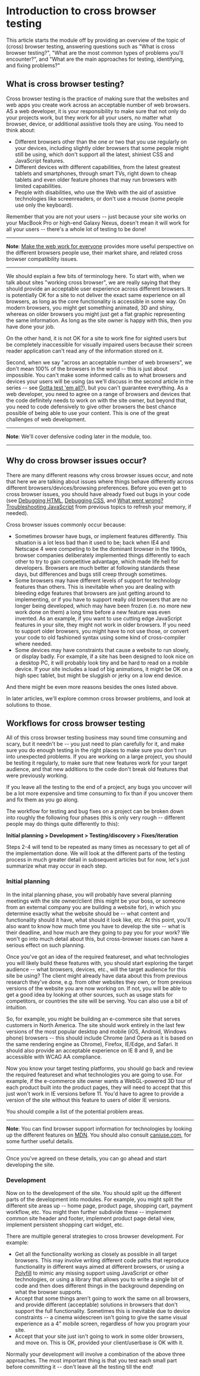 # Introduction to cross browser testing

This article starts the module off by providing an overview of the topic of (cross) browser testing, answering questions such as "What is cross browser testing?", "What are the most common types of problems you'll encounter?", and "What are the main approaches for testing, identifying, and fixing problems?"

## What is cross browser testing?

Cross browser testing is the practice of making sure that the websites and web apps you create work across an acceptable number of web browsers. AS a web developer, it is your responsibility to make sure that not only do your projects work, but they work for all your users, no matter what browser, device, or additional assistive tools they are using. You need to think about:

* Different browsers other than the one or two that you use regularly on your devices, including slightly older browsers that some people might still be using, which don't support all the latest, shiniest CSS and JavaScript features.
* Different devices with different capabilities, from the latest greatest tablets and smartphones, through smart TVs, right down to cheap tablets and even older feature phones that may run browsers with limited capabilities.
* People with disabilities, who use the Web with the aid of assistive technologies like screenreaders, or don't use a mouse (some people use only the keyboard).

Remember that you are not your users -- just because your site works on your MacBook Pro or high-end Galaxy Nexus, doesn't mean it will work for all your users -- there's a whole lot of testing to be done!

<hr>

**Note**: [Make the web work for everyone](https://hacks.mozilla.org/2016/07/make-the-web-work-for-everyone/) provides more useful perspective on the different browsers people use, their market share, and related cross browser compatibility issues.

<hr>

We should explain a few bits of terminology here. To start with, when we talk about sites "working cross browser", we are really saying that they should provide an acceptable user experience across different browsers. It is potentially OK for a site to not deliver the exact same experience on all browsers, as long as the core functionality is accessible in some way. On modern browsers, you might get something animated, 3D and shiny, whereas on older browsers you might just get a flat graphic representing the same information. As long as the site owner is happy with this, then you have done your job.

On the other hand, it is not OK for a site to work fine for sighted users but be completely inaccessible for visually impaired users because their screen reader application can't read any of the information stored on it.

Second, when we say "across an acceptable number of web browsers", we don't mean 100% of the browsers in the world -- this is just about impossible. You can't make some informed calls as to what browsers and devices your users will be using (as we'll discuss in the second article in the series -- see [Gotta test 'em all?](https://github.com/AndrewSRea/My_Learning_Port/tree/main/JavaScript/Tools_and_Testing/Cross_Browser_Testing/Strategies_for_Testing#gotta-test-em-all)), but you can't guarantee everything. As a web developer, you need to agree on a range of browsers and devices that the code definitely needs to work on with the site owner, but beyond that, you need to code defensively to give other browsers the best chance possible of being able to use your content. This is one of the great challenges of web development.

<hr>

**Note**: We'll cover defensive coding later in the module, too.

<hr>

## Why do cross browser issues occur?

There are many different reasons why cross browser issues occur, and note that here we are talking about issues where things behave differently across different browsers/devices/browsing preferences. Before you even get to cross browser issues, you should have already fixed out bugs in your code (see [Debugging HTML](https://developer.mozilla.org/en-US/docs/Learn/HTML/Introduction_to_HTML/Debugging_HTML), [Debugging CSS](https://developer.mozilla.org/en-US/docs/Learn/CSS/Building_blocks/Debugging_CSS), and [What went wrong? Troubleshooting JavaScript](https://github.com/AndrewSRea/My_Learning_Port/tree/main/JavaScript/JS_First_Steps/Troubleshooting_JS#what-went-wrong-troubleshooting-javascript) from previous topics to refresh your memory, if needed).

Cross browser issues commonly occur because:

* Sometimes browser have bugs, or implement features differently. This situation is a lot less bad than it used to be; back when IE4 and Netscape 4 were competing to be the dominant browser in the 1990s, browser companies deliberately implemented things differently to each other to try to gain competitive advantage, which made life hell for developers. Browsers are much better at following standards these days, but differences and bugs still creep through sometimes.
* Some browsers may have different levels of support for technology features than others. This is inevitable when you are dealing with bleeding edge features that browsers are just getting around to implementing, or if you have to support really old browsers that are no longer being developed, which may have been frozen (i.e. no more new work done on them) a long time before a new feature was even invented. As an example, if you want to use cutting edge JavaScript features in your site, they might not work in older browsers. If you need to support older browsers, you might have to not use those, or convert your code to old fashioned syntax using some kind of cross-compiler where needed.
* Some devices may have constraints that cause a website to run slowly, or display badly. For example, if a site has been designed to look nice on a desktop PC, it will probably look tiny and be hard to read on a mobile device. If your site includes a load of big animations, it might be OK on a high spec tablet, but might be sluggish or jerky on a low end device.

And there might be even more reasons besides the ones listed above.

In later articles, we'll explore common cross browser problems, and look at solutions to those.

## Workflows for cross browser testing

All of this cross browser testing business may sound time consuming and scary, but it needn't be -- you just need to plan carefully for it, and make sure you do enough testing in the right places to make sure you don't run into unexpected problems. If you are working on a large project, you should be testing it regularly, to make sure that new features work for your target audience, and that new additions to the code don't break old features that were previously working.

If you leave all the testing to the end of a project, any bugs you uncover will be a lot more expensive and time consuming to fix than if you uncover them and fix them as you go along.

The workflow for testing and bug fixes on a project can be broken down into roughly the following four phases (this is only very rough -- different people may do things quite differently to this):

**Initial planning > Development > Testing/discovery > Fixes/iteration**

Steps 2-4 will tend to be repeated as many times as necessary to get all of the implementation done. We will look at the different parts of the testing process in much greater detail in subsequent articles but for now, let's just summarize what may occur in each step.

### Initial planning

In the inital planning phase, you will probably have several planning meetings with the site owner/client (this might be your boss, or someone from an external company you are building a website for), in which you determine exactly what the website should be -- what content and functionality should it have, what should it look like, etc. At this point, you'll also want to know how much time you have to develop the site -- what is their deadline, and how much are they going to pay you for your work? We won't go into much detail about this, but cross-browser issues can have a serious effect on such planning.

Once you've got an idea of the required featureset, and what technologies you will likely build these features with, you should start exploring the target audience -- what browsers, devices, etc., will the target audience for this site be using? The client might already have data about this from previous research they've done, e.g. from other websites they own, or from previous versions of the website you are now working on. If not, you will be able to get a good idea by looking at other sources, such as usage stats for competitors, or countries the site will be serving. You can also use a bit of intuition.

So, for example, you might be building an e-commerce site that serves customers in North America. The site should work entirely in the last few versions of the most popular desktop and mobile (iOS, Android, Windows phone) browsers -- this should include Chrome (and Opera as it is based on the same rendering engine as Chrome), Firefox, IE/Edge, and Safari. It should also provide an acceptable experience on IE 8 and 9, and be accessible with WCAG AA compliance.

Now you know your target testing platforms, you should go back and review the required featureset and what technologies you are going to use. For example, if the e-commerce site owner wants a WebGL-powered 3D tour of each product built into the product pages, they will need to accept that this just won't work in IE versions before 11. You'd have to agree to provide a version of the site without this feature to users of older IE versions.

You should compile a list of the potential problem areas.

<hr>

**Note**: You can find browser support information for technologies by looking up the different features on [MDN](https://developer.mozilla.org/en-US/). You should also consult [caniuse.com](https://caniuse.com/), for some further useful details. 

<hr>

Once you've agreed on these details, you can go ahead and start developing the site.

### Development

Now on to the development of the site. You should split up the different parts of the development into modules. For example, you might split the different site areas up -- home page, product page, shopping cart, payment workflow, etc. You might then further subdivide these -- implement common site header and footer, implement product page detail view, implement persistent shopping cart widget, etc.

There are multiple general strategies to cross browser development. For example:

* Get all the functionality working as closely as possible in all target browsers. This may involve writing different code paths that reproduce functionality in different ways aimed at different browsers, or using a [Polyfill](https://developer.mozilla.org/en-US/docs/Glossary/Polyfill) to mimic any missing support using JavaScript or other technologies, or using a library that allows you to write a single bit of code and then does different things in the background depending on what the browser supports.
* Accept that some things aren't going to work the same on all browsers, and provide different (acceptable) solutions in browsers that don't support the full functionality. Sometimes this is inevitable due to device constraints -- a cinema widescreen isn't going to give the same visual experience as a 4" mobile screen, regardless of how you program your site.
* Accept that your site just isn't going to work in some older browsers, and move on. This is OK, provided your client/userbase is OK with it.

Normally your development will involve a combination of the above three approaches. The most important thing is that you test each small part before committing it -- don't leave all the testing till the end!